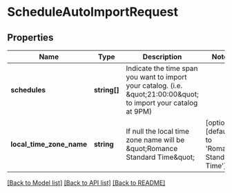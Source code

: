 # ScheduleAutoImportRequest

## Properties
Name | Type | Description | Notes
------------ | ------------- | ------------- | -------------
**schedules** | **string[]** | Indicate the time span you want to import your catalog. (i.e. \&quot;21:00:00\&quot; to import your catalog at 9PM) | 
**local_time_zone_name** | **string** | If null the local time zone name will be \&quot;Romance Standard Time\&quot; | [optional] [default to 'Romance Standard Time']

[[Back to Model list]](../README.md#documentation-for-models) [[Back to API list]](../README.md#documentation-for-api-endpoints) [[Back to README]](../README.md)


